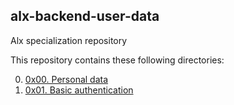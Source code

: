 ## alx-backend-user-data
Alx specialization repository

This repository contains these following directories:

0. [0x00. Personal data](https://github.com/8srael/alx-backend-user-data/tree/master/0x00-personal_data)
1. [0x01. Basic authentication](https://github.com/8srael/alx-backend-user-data/tree/master/0x01-Basic_authentication)
